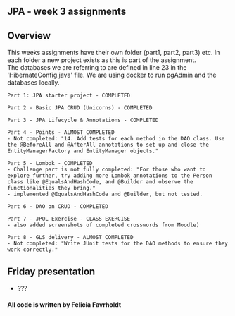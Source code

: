 ## JPA - week 3 assignments

## Overview
This weeks assignments have their own folder (part1, part2, part3) etc. 
In each folder a new project exists as this is part of the assignment.  
The databases we are referring to are defined in line 23 in the 'HibernateConfig.java' file.
We are using docker to run pgAdmin and the databases locally.

    Part 1: JPA starter project - COMPLETED

    Part 2 - Basic JPA CRUD (Unicorns) - COMPLETED

    Part 3 - JPA Lifecycle & Annotations - COMPLETED

    Part 4 - Points - ALMOST COMPLETED
    - Not completed: "14. Add tests for each method in the DAO class. Use the @BeforeAll and @AfterAll annotations to set up and close the EntityManagerFactory and EntityManager objects."

    Part 5 - Lombok - COMPLETED
    - Challenge part is not fully completed: "For those who want to explore further, try adding more Lombok annotations to the Person class like @EqualsAndHashCode, and @Builder and observe the functionalities they bring."
    - implemented @EqualsAndHashCode and @Builder, but not tested.

    Part 6 - DAO on CRUD - COMPLETED

    Part 7 - JPQL Exercise - CLASS EXERCISE
    - also added screenshots of completed crosswords from Moodle)

    Part 8 - GLS delivery - ALMOST COMPLETED
    - Not completed: "Write JUnit tests for the DAO methods to ensure they work correctly."

## Friday presentation
- ???

#### All code is written by Felicia Favrholdt


